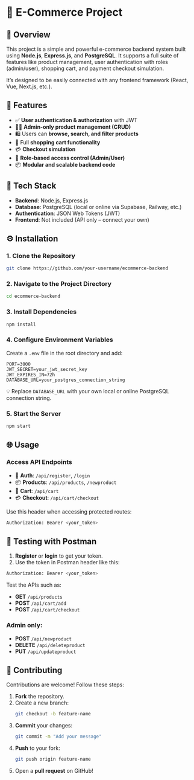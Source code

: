 
# 🛒 E-Commerce Project

## 📖 Overview
This project is a simple and powerful e-commerce backend system built using **Node.js**, **Express.js**, and **PostgreSQL**. It supports a full suite of features like product management, user authentication with roles (admin/user), shopping cart, and payment checkout simulation.

It’s designed to be easily connected with any frontend framework (React, Vue, Next.js, etc.).

## 🚀 Features
- ✅ **User authentication & authorization** with JWT
- 🧑‍💼 **Admin-only product management (CRUD)**
- 🛍️ Users can **browse, search, and filter products**
- 🛒 Full **shopping cart functionality**
- 💳 **Checkout simulation**
- 🔐 **Role-based access control (Admin/User)**
- 📦 **Modular and scalable backend code**

## 🧰 Tech Stack
- **Backend**: Node.js, Express.js
- **Database**: PostgreSQL (local or online via Supabase, Railway, etc.)
- **Authentication**: JSON Web Tokens (JWT)
- **Frontend**: Not included (API only – connect your own)

## ⚙️ Installation

### 1. Clone the Repository
```bash
git clone https://github.com/your-username/ecommerce-backend
```

### 2. Navigate to the Project Directory
```bash
cd ecommerce-backend
```

### 3. Install Dependencies
```bash
npm install
```

### 4. Configure Environment Variables
Create a `.env` file in the root directory and add:

```env
PORT=3000
JWT_SECRET=your_jwt_secret_key
JWT_EXPIRES_IN=72h
DATABASE_URL=your_postgres_connection_string
```

💡 Replace `DATABASE_URL` with your own local or online PostgreSQL connection string.

### 5. Start the Server
```bash
npm start
```

## 🌐 Usage

### Access API Endpoints
- 🔐 **Auth**: `/api/register`, `/login`
- 📦 **Products**: `/api/products`, `/newproduct`
- 🛒 **Cart**: `/api/cart`
- 💳 **Checkout**: `/api/cart/checkout`

Use this header when accessing protected routes:

```bash
Authorization: Bearer <your_token>
```

## 🧪 Testing with Postman

1. **Register** or **login** to get your token.
2. Use the token in Postman header like this:

```bash
Authorization: Bearer <your_token>
```

Test the APIs such as:
- **GET** `/api/products`
- **POST** `/api/cart/add`
- **POST** `/api/cart/checkout`

### Admin only:
- **POST** `/api/newproduct`
- **DELETE** `/api/deleteproduct`
- **PUT** `/api/updateproduct`

## 👥 Contributing
Contributions are welcome! Follow these steps:

1. **Fork** the repository.
2. Create a new branch:
    ```bash
    git checkout -b feature-name
    ```
3. **Commit** your changes:
    ```bash
    git commit -m "Add your message"
    ```
4. **Push** to your fork:
    ```bash
    git push origin feature-name
    ```
5. Open a **pull request** on GitHub!
